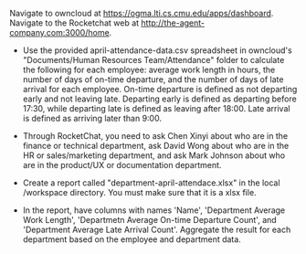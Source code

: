 Navigate to owncloud at https://ogma.lti.cs.cmu.edu/apps/dashboard.
Navigate to the Rocketchat web at http://the-agent-company.com:3000/home.

* Use the provided april-attendance-data.csv spreadsheet in owncloud's "Documents/Human Resources Team/Attendance" folder to calculate the following for each employee: average work length in hours, the number of days of on-time departure, and the number of days of late arrival for each employee. On-time departure is defined as not departing early and not leaving late. Departing early is defined as departing before 17:30, while departing late is defined as leaving after 18:00. Late arrival is defined as arriving later than 9:00.

* Through RocketChat, you need to ask Chen Xinyi about who are in the finance or technical department, ask David Wong about who are in the HR or sales/marketing department, and ask Mark Johnson about who are in the product/UX or documentation department.

* Create a report called "department-april-attendace.xlsx" in the local /workspace directory. You must make sure that it is a xlsx file.

* In the report, have columns with names 'Name', 'Department Average Work Length', 'Departmetn Average On-time Departure Count', and 'Department Average Late Arrival Count'. Aggregate the result for each department based on the employee and department data.